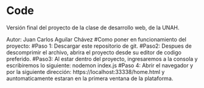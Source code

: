 # Code
Versión final del proyecto de la clase de desarrollo web, de la UNAH.

Autor: Juan Carlos Aguilar Chávez
#Como poner en funcionamiento del proyecto:
#Paso 1:
  Descargar este repositorio de git.
#Paso2:
  Despues de descomprimir el archivo, abrira el proyecto desde su editor de codigo preferido.
#Paso3:
  Al estar dentro del proyecto, ingresaremos a la consola y escribiremos lo siguiente:
    nodemon index.js
#Paso 4: Abrir el navegador y por la siguiente dirección:
  https://localhost:33338/home.html y auntomaticamente estaran en la primera ventana de la plataforma.
  
